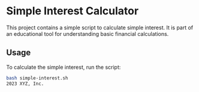 # Simple Interest Calculator

This project contains a simple script to calculate simple interest. It is part of an educational tool for understanding basic financial calculations.

## Usage

To calculate the simple interest, run the script:

```bash
bash simple-interest.sh
2023 XYZ, Inc.
